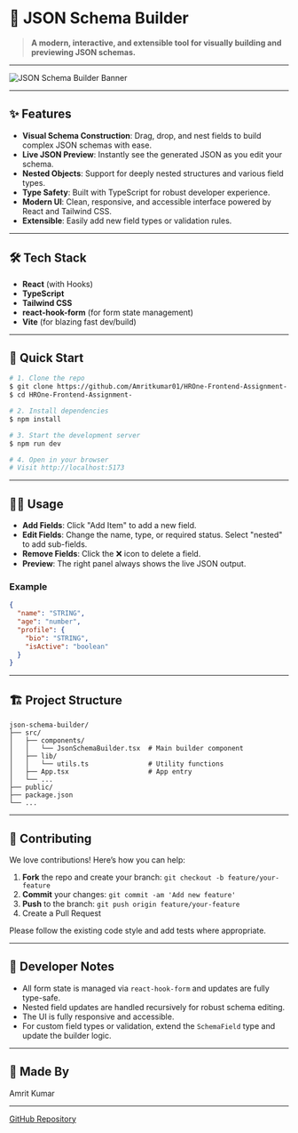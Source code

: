 # 🚀 JSON Schema Builder

> **A modern, interactive, and extensible tool for visually building and previewing JSON schemas.**

---

![JSON Schema Builder Banner](https://dummyimage.com/900x200/222/fff&text=JSON+Schema+Builder)

---

## ✨ Features

- **Visual Schema Construction**: Drag, drop, and nest fields to build complex JSON schemas with ease.
- **Live JSON Preview**: Instantly see the generated JSON as you edit your schema.
- **Nested Objects**: Support for deeply nested structures and various field types.
- **Type Safety**: Built with TypeScript for robust developer experience.
- **Modern UI**: Clean, responsive, and accessible interface powered by React and Tailwind CSS.
- **Extensible**: Easily add new field types or validation rules.

---

## 🛠️ Tech Stack

- **React** (with Hooks)
- **TypeScript**
- **Tailwind CSS**
- **react-hook-form** (for form state management)
- **Vite** (for blazing fast dev/build)

---

## 🚦 Quick Start

```bash
# 1. Clone the repo
$ git clone https://github.com/Amritkumar01/HROne-Frontend-Assignment-
$ cd HROne-Frontend-Assignment-

# 2. Install dependencies
$ npm install

# 3. Start the development server
$ npm run dev

# 4. Open in your browser
# Visit http://localhost:5173
```

---

## 🧑‍💻 Usage

- **Add Fields**: Click "Add Item" to add a new field.
- **Edit Fields**: Change the name, type, or required status. Select "nested" to add sub-fields.
- **Remove Fields**: Click the ❌ icon to delete a field.
- **Preview**: The right panel always shows the live JSON output.

### Example

```json
{
  "name": "STRING",
  "age": "number",
  "profile": {
    "bio": "STRING",
    "isActive": "boolean"
  }
}
```

---

## 🏗️ Project Structure

```
json-schema-builder/
├── src/
│   ├── components/
│   │   └── JsonSchemaBuilder.tsx  # Main builder component
│   ├── lib/
│   │   └── utils.ts               # Utility functions
│   ├── App.tsx                    # App entry
│   └── ...
├── public/
├── package.json
└── ...
```

---

## 🤝 Contributing

We love contributions! Here’s how you can help:

1. **Fork** the repo and create your branch: `git checkout -b feature/your-feature`
2. **Commit** your changes: `git commit -am 'Add new feature'`
3. **Push** to the branch: `git push origin feature/your-feature`
4. Create a Pull Request

Please follow the existing code style and add tests where appropriate.

---

## 🧪 Developer Notes

- All form state is managed via `react-hook-form` and updates are fully type-safe.
- Nested field updates are handled recursively for robust schema editing.
- The UI is fully responsive and accessible.
- For custom field types or validation, extend the `SchemaField` type and update the builder logic.

---

## 📄 Made By
 Amrit Kumar

---

[GitHub Repository](https://github.com/Amritkumar01/HROne-Frontend-Assignment-)
